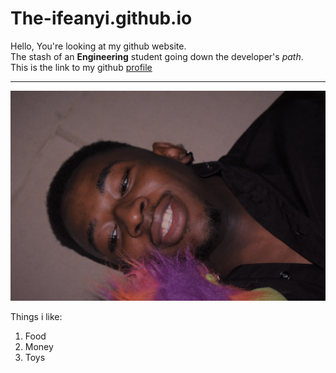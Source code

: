 # The-ifeanyi.github.io
Hello, You're looking at my github website. \
The stash of an **Engineering** student going down the developer's *path*. \
This is the link to my github [profile](https://github.com/The-Ifeanyi)

---
![My face](DSC_1353.jpg)

Things i like:
1. Food
2. Money
3. Toys
